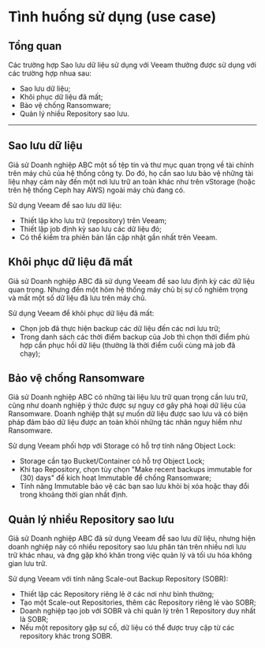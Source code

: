 # Tình huống sử dụng (use case)

## Tổng quan

Các trường hợp Sao lưu dữ liệu sử dụng với Veeam thường được sử dụng với các trường hợp nhua sau:

* Sao lưu dữ liệu;
* Khôi phục dữ liệu đã mất;
* Bảo vệ chống Ransomware;
* Quản lý nhiều Repository sao lưu.

***

## Sao lưu dữ liệu 

Giả sử Doanh nghiệp ABC một số tệp tin và thư mục quan trọng về tài chính trên máy chủ của hệ thống công ty. Do đó, họ cần sao lưu bảo vệ những tài liệu nhạy cảm này đến một nơi lưu trữ an toàn khác như trên vStorage (hoặc trên hệ thống Ceph hay AWS) ngoài máy chủ đang có.

Sử dụng Veeam để sao lưu dữ liệu:

* Thiết lập kho lưu trữ (repository) trên Veeam;
* Thiết lập job định kỳ sao lưu các dữ liệu đó;
* Có thể kiểm tra phiên bản lần cập nhật gần nhất trên Veeam.

## Khôi phục dữ liệu đã mất

Giả sử Doanh nghiệp ABC đã sử dụng Veeam để sao lưu định kỳ các dữ liệu quan trọng. Nhưng đến một hôm hệ thống máy chủ bị sự cố nghiêm trọng và mất một số dữ liệu đã lưu trên máy chủ.

Sử dụng Veeam để khôi phục dữ liệu đã mất:

* Chọn job đã thực hiện backup các dữ liệu đến các nơi lưu trữ;
* Trong danh sách các thời điểm backup của Job thì chọn thời điểm phù hợp cần phục hồi dữ liệu (thường là thời điểm cuối cùng mà job đã chạy);

## Bảo vệ chống Ransomware

Giả sử Doanh nghiệp ABC có những tài liệu lưu trữ quan trọng cần lưu trữ, cũng như doanh nghiệp ý thức được sự nguy cơ gây phá hoại dữ liệu của Ransomware. Doanh nghiệp thật sự muốn dữ liệu được sao lưu và có biện pháp đảm bảo dữ liệu được an toàn khỏi những tác nhân nguy hiểm như Ransomware. 

Sử dụng Veeam phối hợp với Storage có hỗ trợ tính năng Object Lock:

* Storage cần tạo Bucket/Container có hỗ trợ Object Lock;
* Khi tạo Repository, chọn tùy chọn "Make recent backups immutable for (30) days" để kích hoạt Immutable để chống Ransomware;
* Tính năng Immutable bảo vệ các bạn sao lưu khỏi bị xóa hoặc thay đổi trong khoảng thời gian nhất định.

## Quản lý nhiều Repository sao lưu  

Giả sử Doanh nghiệp ABC đã sử dụng Veeam để sao lưu dữ liệu, nhưng hiện doanh nghiệp này có nhiều repository sao lưu phân tán trên nhiều nơi lưu trữ khác nhau, và đng gặp khó khăn trong việc quản lý và tối ưu hóa không gian lưu trữ.

Sử dụng Veeam với tính năng Scale-out Backup  Repository (SOBR):

* Thiết lập các Repository riêng lẻ ở các nơi như bình thường;
* Tạo một Scale-out Repositories, thêm các Repository riêng lẻ vào SOBR;
* Doanh nghiệp tạo job với SOBR và chỉ quản lý trên 1 Repository duy nhất là SOBR;
* Nếu một repository gặp sự cố, dữ liệu có thể được truy cập từ các repository khác trong SOBR. 

